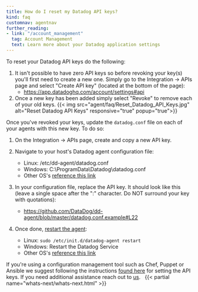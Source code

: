 ```yaml
---
title: How do I reset my Datadog API keys?
kind: faq
customnav: agentnav
further_reading:
- link: "/account_management"
  tag: Account Management
  text: Learn more about your Datadog application settings
---
```


To reset your Datadog API keys do the following:
 
1. It isn't possible to have zero API keys so before revoking your key(s) you'll first need to create a new one. Simply go to the Integration -> APIs page and select "Create API key" (located at the bottom of the page):
    *  https://app.datadoghq.com/account/settings#api
2. Once a new key has been added simply select "Revoke" to remove each of your old keys.
{{< img src="agent/faq/Reset_Datadog_API_Keys.jpg" alt="Reset Datadog API Keys" responsive="true" popup="true">}}

Once you've revoked your keys, update the `datadog.conf` file on each of your agents with this new key. To do so:
 
1. On the Integration -> APIs page, create and copy a new API key.
 
2. Navigate to your host's Datadog agent configuration file:
    * Linux: /etc/dd-agent/datadog.conf
    * Windows: C:\ProgramData\Datadog\datadog.conf
    * Other OS's [reference this link](/agent/faq/where-is-the-configuration-file-for-the-agent)

3. In your configuration file, replace the API key. It should look like this (leave a single space after the ":" character. Do NOT surround your key with quotations):
    * https://github.com/DataDog/dd-agent/blob/master/datadog.conf.example#L22

4. Once done, [restart the agent](/agent/faq/start-stop-restart-the-datadog-agent):
    * Linux: ```sudo /etc/init.d/datadog-agent restart```
    * Windows: Restart the Datadog Service
    * Other OS's [reference this link](/agent/faq/start-stop-restart-the-datadog-agent)

If you're using a configuration management tool such as Chef, Puppet or Ansible we suggest following the instructions [found here](https://app.datadoghq.com/account/settings#agent) for setting the API keys. If you need additional assistance reach out to [us](/help).
 
{{< partial name="whats-next/whats-next.html" >}}
